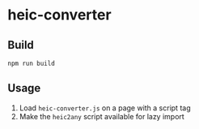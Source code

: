 # heic-converter

## Build
```
npm run build
```

## Usage
1. Load `heic-converter.js` on a page with a script tag
2. Make the `heic2any` script available for lazy import
